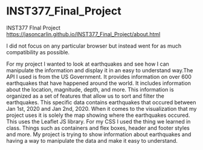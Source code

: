 # INST377_Final_Project
INST377 FInal Project
https://jasoncarlin.github.io/INST377_Final_Project/about.html

I did not focus on any particular browser but instead went for as much compatibility as possible. 

For my project I wanted to look at earthquakes and see how I can manipulate the information and display it in an easy to understand way.The API I used is from the US Government. It provides information on over 600 earthquakes that have happened around the world. It includes information about the location, magnitude, depth, and more. This information is organized as a set of features that allow us to sort and filter the earthquakes. This specific data  contains earthquakes that occured between Jan 1st, 2020 and Jan 2nd, 2020. When it comes to the visualization that my project uses it is solely the map showing where the earthquakes occured. This uses the Leaflet JS library. For my CSS I used the thing we learned in class. Things such as containers and flex boxes, header and footer styles and more. My project is trying to show information about earthquakes and having a way to manipulate the data and make it easy to understand.